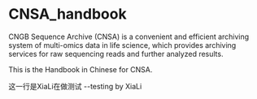 # CNSA_handbook

CNGB Sequence Archive (CNSA) is a convenient and efficient archiving system of multi-omics data in life science, which provides archiving services for raw sequencing reads and further analyzed results.

This is the Handbook in Chinese for CNSA.

这一行是XiaLi在做测试  --testing by XiaLi

